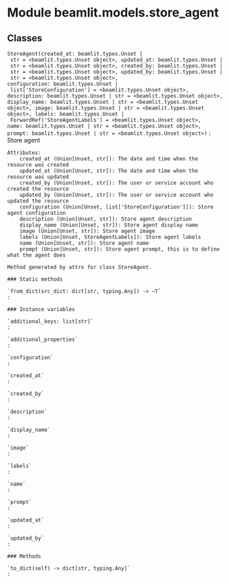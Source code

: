Module beamlit.models.store_agent
=================================

Classes
-------

`StoreAgent(created_at: beamlit.types.Unset | str = <beamlit.types.Unset object>, updated_at: beamlit.types.Unset | str = <beamlit.types.Unset object>, created_by: beamlit.types.Unset | str = <beamlit.types.Unset object>, updated_by: beamlit.types.Unset | str = <beamlit.types.Unset object>, configuration: beamlit.types.Unset | list['StoreConfiguration'] = <beamlit.types.Unset object>, description: beamlit.types.Unset | str = <beamlit.types.Unset object>, display_name: beamlit.types.Unset | str = <beamlit.types.Unset object>, image: beamlit.types.Unset | str = <beamlit.types.Unset object>, labels: beamlit.types.Unset | ForwardRef('StoreAgentLabels') = <beamlit.types.Unset object>, name: beamlit.types.Unset | str = <beamlit.types.Unset object>, prompt: beamlit.types.Unset | str = <beamlit.types.Unset object>)`
:   Store agent
    
    Attributes:
        created_at (Union[Unset, str]): The date and time when the resource was created
        updated_at (Union[Unset, str]): The date and time when the resource was updated
        created_by (Union[Unset, str]): The user or service account who created the resource
        updated_by (Union[Unset, str]): The user or service account who updated the resource
        configuration (Union[Unset, list['StoreConfiguration']]): Store agent configuration
        description (Union[Unset, str]): Store agent description
        display_name (Union[Unset, str]): Store agent display name
        image (Union[Unset, str]): Store agent image
        labels (Union[Unset, StoreAgentLabels]): Store agent labels
        name (Union[Unset, str]): Store agent name
        prompt (Union[Unset, str]): Store agent prompt, this is to define what the agent does
    
    Method generated by attrs for class StoreAgent.

    ### Static methods

    `from_dict(src_dict: dict[str, typing.Any]) ‑> ~T`
    :

    ### Instance variables

    `additional_keys: list[str]`
    :

    `additional_properties`
    :

    `configuration`
    :

    `created_at`
    :

    `created_by`
    :

    `description`
    :

    `display_name`
    :

    `image`
    :

    `labels`
    :

    `name`
    :

    `prompt`
    :

    `updated_at`
    :

    `updated_by`
    :

    ### Methods

    `to_dict(self) ‑> dict[str, typing.Any]`
    :